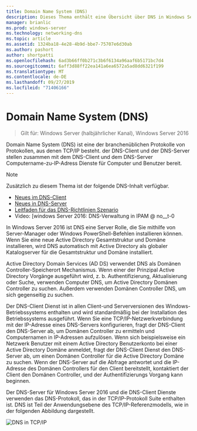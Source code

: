 ```yaml
---
title: Domain Name System (DNS)
description: Dieses Thema enthält eine Übersicht über DNS in Windows Server 2016.
manager: brianlic
ms.prod: windows-server
ms.technology: networking-dns
ms.topic: article
ms.assetid: 1324ba18-4e28-4b9d-bbe7-75707e6d30ab
ms.author: pashort
author: shortpatti
ms.openlocfilehash: 6ad3b66ff0b271c3b6f6134a96aaf6b5171bc7d4
ms.sourcegitcommit: 6aff3d88ff22ea141a6ea6572a5ad8dd6321f199
ms.translationtype: MT
ms.contentlocale: de-DE
ms.lasthandoff: 09/27/2019
ms.locfileid: "71406166"
---
```

# <a name="domain-name-system-dns"></a>Domain Name System (DNS)

>Gilt für: Windows Server (halbjährlicher Kanal), Windows Server 2016

Domain Name System (DNS) ist eine der branchenüblichen Protokolle von Protokollen, aus denen TCP/IP besteht. der DNS-Client und der DNS-Server stellen zusammen mit dem DNS-Client und dem DNS-Server Computername-zu-IP-Adress Dienste für Computer und Benutzer bereit.  
  
> [!NOTE]  
> Zusätzlich zu diesem Thema ist der folgende DNS-Inhalt verfügbar.  
>   
> -   [Neues im DNS-Client](What-s-New-in-DNS-Client.md)  
> -   [Neues in DNS-Server](What-s-New-in-DNS-Server.md)  
> -   [Leitfaden für das DNS-Richtlinien Szenario](deploy/DNS-Policy-Scenario-Guide.md)  
> -   Video: [windows Server 2016: DNS-Verwaltung in IPAM @ no__t-0  
  
In Windows Server 2016 ist DNS eine Server Rolle, die Sie mithilfe von Server-Manager oder Windows PowerShell-Befehlen installieren können. Wenn Sie eine neue Active Directory Gesamtstruktur und Domäne installieren, wird DNS automatisch mit Active Directory als globaler Katalogserver für die Gesamtstruktur und Domäne installiert.  
  
Active Directory Domain Services (AD DS) verwendet DNS als Domänen Controller-Speicherort Mechanismus. Wenn einer der Prinzipal Active Directory Vorgänge ausgeführt wird, z. b. Authentifizierung, Aktualisierung oder Suche, verwenden Computer DNS, um Active Directory Domänen Controller zu suchen. Außerdem verwenden Domänen Controller DNS, um sich gegenseitig zu suchen.  
  
Der DNS-Client Dienst ist in allen Client-und Serverversionen des Windows-Betriebssystems enthalten und wird standardmäßig bei der Installation des Betriebssystems ausgeführt. Wenn Sie eine TCP/IP-Netzwerkverbindung mit der IP-Adresse eines DNS-Servers konfigurieren, fragt der DNS-Client den DNS-Server ab, um Domänen Controller zu ermitteln und Computernamen in IP-Adressen aufzulösen. Wenn sich beispielsweise ein Netzwerk Benutzer mit einem Active Directory Benutzerkonto bei einer Active Directory Domäne anmeldet, fragt der DNS-Client Dienst den DNS-Server ab, um einen Domänen Controller für die Active Directory Domäne zu suchen. Wenn der DNS-Server auf die Abfrage antwortet und die IP-Adresse des Domänen Controllers für den Client bereitstellt, kontaktiert der Client den Domänen Controller, und der Authentifizierungs Vorgang kann beginnen.  
  
Der DNS-Server für Windows Server 2016 und die DNS-Client Dienste verwenden das DNS-Protokoll, das in der TCP/IP-Protokoll Suite enthalten ist. DNS ist Teil der Anwendungsebene des TCP/IP-Referenzmodells, wie in der folgenden Abbildung dargestellt.  
  
![DNS in TCP/IP](../media/Domain-Name-System--DNS-/dns_in_tcpip.jpg)  
  

